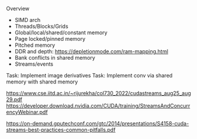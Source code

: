 Overview
- SIMD arch
- Threads/Blocks/Grids
- Global/local/shared/constant memory
- Page locked/pinned memory
- Pitched memory
- DDR and depth: https://depletionmode.com/ram-mapping.html
- Bank conflicts in shared memory
- Streams/events

Task: Implement image derivatives
Task: Implement conv via shared memory with shared memory

https://www.cse.iitd.ac.in/~rijurekha/col730_2022/cudastreams_aug25_aug29.pdf
https://developer.download.nvidia.com/CUDA/training/StreamsAndConcurrencyWebinar.pdf

https://on-demand.gputechconf.com/gtc/2014/presentations/S4158-cuda-streams-best-practices-common-pitfalls.pdf
